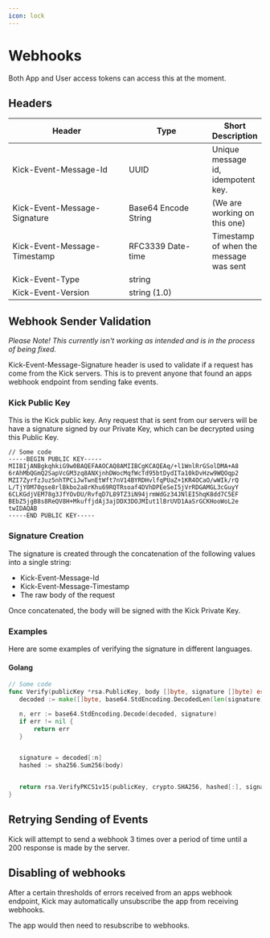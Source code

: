 ```yaml
---
icon: lock
---
```


# Webhooks

Both App and User access tokens can access this at the moment.&#x20;

## Headers

<table><thead><tr><th width="302">Header</th><th width="200">Type</th><th>Short Description</th></tr></thead><tbody><tr><td>Kick-Event-Message-Id</td><td>UUID</td><td>Unique message id, idempotent key.</td></tr><tr><td>Kick-Event-Message-Signature</td><td>Base64 Encode String</td><td>(We are working on this one)</td></tr><tr><td>Kick-Event-Message-Timestamp</td><td>RFC3339 Date-time</td><td>Timestamp of when the message was sent</td></tr><tr><td>Kick-Event-Type</td><td>string</td><td></td></tr><tr><td>Kick-Event-Version</td><td>string (1.0)</td><td></td></tr></tbody></table>



## Webhook Sender Validation

_Please Note! This currently isn't working as intended and is in the process of being fixed._

Kick-Event-Message-Signature header is used to validate if a request has come from the Kick servers. This is to prevent anyone that found an apps webhook endpoint from sending fake events.

### Kick Public Key

This is the Kick public key. Any request that is sent from our servers will be have a signature signed by our Private Key, which can be decrypted using this Public Key.

```
// Some code
-----BEGIN PUBLIC KEY-----
MIIBIjANBgkqhkiG9w0BAQEFAAOCAQ8AMIIBCgKCAQEAq/+l1WnlRrGSolDMA+A8
6rAhMbQGmQ2SapVcGM3zq8ANXjnhDWocMqfWcTd95btDydITa10kDvHzw9WQOqp2
MZI7ZyrfzJuz5nhTPCiJwTwnEtWft7nV14BYRDHvlfqPUaZ+1KR4OCaO/wWIk/rQ
L/TjY0M70gse8rlBkbo2a8rKhu69RQTRsoaf4DVhDPEeSeI5jVrRDGAMGL3cGuyY
6CLKGdjVEM78g3JfYOvDU/RvfqD7L89TZ3iN94jrmWdGz34JNlEI5hqK8dd7C5EF
BEbZ5jgB8s8ReQV8H+MkuffjdAj3ajDDX3DOJMIut1lBrUVD1AaSrGCKHooWoL2e
twIDAQAB
-----END PUBLIC KEY-----
```

### Signature Creation

The signature is created through the concatenation of the following values into a single string:

* Kick-Event-Message-Id
* Kick-Event-Message-Timestamp
* The raw body of the request

Once concatenated, the body will be signed with the Kick Private Key.

### Examples

Here are some examples of verifying the signature in different languages.

#### Golang

```go
// Some code
func Verify(publicKey *rsa.PublicKey, body []byte, signature []byte) error {
   decoded := make([]byte, base64.StdEncoding.DecodedLen(len(signature)))

   n, err := base64.StdEncoding.Decode(decoded, signature)
   if err != nil {
       return err
   }


   signature = decoded[:n]
   hashed := sha256.Sum256(body)


   return rsa.VerifyPKCS1v15(publicKey, crypto.SHA256, hashed[:], signature)
}

```

## Retrying Sending of Events

Kick will attempt to send a webhook 3 times over a period of time until a 200 response is made by the server.&#x20;

## Disabling of webhooks

After a certain thresholds of errors received from an apps webhook endpoint, Kick may automatically unsubscribe the app from receiving webhooks.&#x20;

The app would then need to resubscribe to webhooks.

